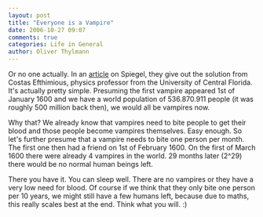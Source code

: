 ```yaml
---
layout: post
title: "Everyone is a Vampire"
date: 2006-10-27 09:07
comments: true
categories: Life in General
author: Oliver Thylmann
---
```






Or no one actually. In an [article](http://www.spiegel.de/wissenschaft/mensch/0,1518,444918,00.html) on Spiegel, they give out the solution from Costas Efthimious, physics professor from the University of Central Florida. It's actually pretty simple. Presuming the first vampire appeared 1st of January 1600 and we have a world population of 536.870.911 people (it was roughly 500 million back then), we would all be vampires now.

Why that? We already know that vampires need to bite people to get their blood and those people become vampires themselves. Easy enough. So let's further presume that a vampire needs to bite one person per month. The first one then had a friend on 1st of February 1600. On the first of March 1600 there were already 4 vampires in the world. 29 months later (2^29) there would be no normal human beings left.

There you have it. You can sleep well. There are no vampires or they have a very low need for blood. Of course if we think that they only bite one person per 10 years, we might still have a few humans left, because due to maths, this really scales best at the end. Think what you will. :)


